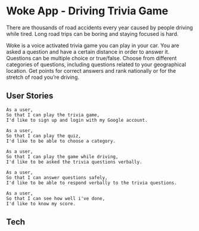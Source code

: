 # Woke App - Driving Trivia Game

There are thousands of road accidents every year caused by people driving while tired. Long road trips can be boring and staying focused is hard.

Woke is a voice activated trivia game you can play in your car. You are asked a question and have a certain distance in order to answer it. Questions can be multiple choice or true/false. Choose from different categories of questions, including questions related to your geographical location. Get points for correct answers and rank nationally or for the stretch of road you’re driving.

## User Stories

```
As a user,
So that I can play the trivia game,
I'd like to sign up and login with my Google account.
```

```
As a user,
So that I can play the quiz,
I'd like to be able to choose a category.
```

```
As a user,
So that I can play the game while driving,
I'd like to be asked the trivia questions verbally.
```

```
As a user,
So that I can answer questions safely,
I'd like to be able to respond verbally to the trivia questions.
```

```
As a user,
So that I can see how well i've done,
I'd like to know my score.
```

## Tech
